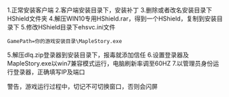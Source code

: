 1.正常安装客户端
2.客户端安装目录下，安装补丁
3.删除或者改名安装目录下HShield文件夹
4.解压WIN10专用HShield.rar，得到一个HShield，复制到安装目录下
5.修改HShield目录下ehsvc.ini文件
```
GamePath=你的游戏安装目录\MapleStory.exe
```
5.解压dlq.zip登录器到安装目录下，报毒就添加信任
6.设置登录器及MapleStory.exe以win7兼容模式运行，电脑刷新率调至60HZ
7.以管理员身份运行登录器，正确填写IP及端口

警告，游戏运行过程中，切记不可切换窗口，否则会闪屏